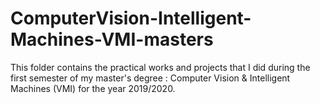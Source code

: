 # ComputerVision-Intelligent-Machines-VMI-masters
This folder contains the practical works and projects that I did during the first semester of my master's degree : Computer Vision &amp; Intelligent Machines (VMI) for the year 2019/2020.
